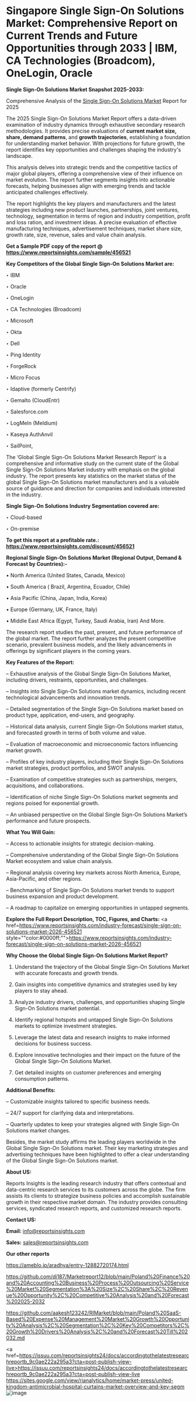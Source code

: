 # Singapore Single Sign-On Solutions Market: Comprehensive Report on Current Trends and Future Opportunities through 2033 | IBM, CA Technologies (Broadcom), OneLogin, Oracle

<strong>Single Sign-On Solutions Market Snapshot 2025-2033:</strong>

Comprehensive Analysis of the <a href=https://www.reportsinsights.com/sample/456521>Single Sign-On Solutions Market</a> Report for 2025

The 2025 Single Sign-On Solutions Market Report offers a data-driven examination of industry dynamics through exhaustive secondary research methodologies. It provides precise evaluations of <strong>current market size, share, demand patterns</strong>, and <strong>growth trajectories</strong>, establishing a foundation for understanding market behavior. With projections for future growth, the report identifies key opportunities and challenges shaping the industry's landscape.

This analysis delves into strategic trends and the competitive tactics of major global players, offering a comprehensive view of their influence on market evolution. The report further segments insights into actionable forecasts, helping businesses align with emerging trends and tackle anticipated challenges effectively.

The report highlights the key players and manufacturers and the latest strategies including new product launches, partnerships, joint ventures, technology, segmentation in terms of region and industry competition, profit and loss ration, and investment ideas. A precise evaluation of effective manufacturing techniques, advertisement techniques, market share size, growth rate, size, revenue, sales and value chain analysis.

<strong>Get a Sample PDF copy of the report @ <a href=https://www.reportsinsights.com/sample/456521 style=color:#0000ff;>https://www.reportsinsights.com/sample/456521</a></strong>

<strong>Key Competitors of the Global Single Sign-On Solutions Market are:</strong>

‣ IBM

‣ Oracle

‣ OneLogin

‣ CA Technologies (Broadcom)

‣ Microsoft

‣ Okta

‣ Dell

‣ Ping Identity

‣ ForgeRock

‣ Micro Focus

‣ Idaptive (formerly Centrify)

‣ Gemalto (CloudEntr)

‣ Salesforce.com

‣ LogMeIn (Meldium)

‣ Kaseya AuthAnvil

‣ SailPoint,

The ‘Global Single Sign-On Solutions Market Research Report’ is a comprehensive and informative study on the current state of the Global Single Sign-On Solutions Market industry with emphasis on the global industry. The report presents key statistics on the market status of the global Single Sign-On Solutions market manufacturers and is a valuable source of guidance and direction for companies and individuals interested in the industry.

<strong>Single Sign-On Solutions Industry Segmentation covered are:</strong>

‣ Cloud-based

‣ On-premise

<strong>To get this report at a profitable rate.: <a href=https://www.reportsinsights.com/discount/456521 style=color:#0000ff;>https://www.reportsinsights.com/discount/456521</a></strong>

<strong>Regional Single Sign-On Solutions Market (Regional Output, Demand &amp; Forecast by Countries):-</strong>

• North America (United States, Canada, Mexico)

• South America ( Brazil, Argentina, Ecuador, Chile)

• Asia Pacific (China, Japan, India, Korea)

• Europe (Germany, UK, France, Italy)

• Middle East Africa (Egypt, Turkey, Saudi Arabia, Iran) And More.

The research report studies the past, present, and future performance of the global market. The report further analyzes the present competitive scenario, prevalent business models, and the likely advancements in offerings by significant players in the coming years.

<strong>Key Features of the Report:</strong>

– Exhaustive analysis of the Global Single Sign-On Solutions Market, including drivers, restraints, opportunities, and challenges.

– Insights into Single Sign-On Solutions market dynamics, including recent technological advancements and innovation trends.

– Detailed segmentation of the Single Sign-On Solutions market based on product type, application, end-users, and geography.

– Historical data analysis, current Single Sign-On Solutions market status, and forecasted growth in terms of both volume and value.

– Evaluation of macroeconomic and microeconomic factors influencing market growth.

– Profiles of key industry players, including their Single Sign-On Solutions market strategies, product portfolios, and SWOT analysis.

– Examination of competitive strategies such as partnerships, mergers, acquisitions, and collaborations.

– Identification of niche Single Sign-On Solutions market segments and regions poised for exponential growth.

– An unbiased perspective on the Global Single Sign-On Solutions Market’s performance and future prospects.

<strong>What You Will Gain:</strong>

– Access to actionable insights for strategic decision-making.

– Comprehensive understanding of the Global Single Sign-On Solutions Market ecosystem and value chain analysis.

– Regional analysis covering key markets across North America, Europe, Asia-Pacific, and other regions.

– Benchmarking of Single Sign-On Solutions market trends to support business expansion and product development.

– A roadmap to capitalize on emerging opportunities in untapped segments.

<strong>Explore the Full Report Description, TOC, Figures, and Charts:</strong>
<a href=https://www.reportsinsights.com/industry-forecast/single-sign-on-solutions-market-2026-456521 style=""color:#0000ff;"">https://www.reportsinsights.com/industry-forecast/single-sign-on-solutions-market-2026-456521</a>

<strong>Why Choose the Global Single Sign-On Solutions Market Report?</strong>

1. Understand the trajectory of the Global Single Sign-On Solutions Market with accurate forecasts and growth trends.

2. Gain insights into competitive dynamics and strategies used by key players to stay ahead.

3. Analyze industry drivers, challenges, and opportunities shaping Single Sign-On Solutions market potential.

4. Identify regional hotspots and untapped Single Sign-On Solutions markets to optimize investment strategies.

5. Leverage the latest data and research insights to make informed decisions for business success.

6. Explore innovative technologies and their impact on the future of the Global Single Sign-On Solutions Market.

7. Get detailed insights on customer preferences and emerging consumption patterns.

<strong>Additional Benefits:</strong>

– Customizable insights tailored to specific business needs.

– 24/7 support for clarifying data and interpretations.

– Quarterly updates to keep your strategies aligned with Single Sign-On Solutions market changes.

Besides, the market study affirms the leading players worldwide in the Global Single Sign-On Solutions market. Their key marketing strategies and advertising techniques have been highlighted to offer a clear understanding of the Global Single Sign-On Solutions market.

<strong><strong>About US</strong>:</strong>

Reports Insights is the leading research industry that offers contextual and data-centric research services to its customers across the globe. The firm assists its clients to strategize business policies and accomplish sustainable growth in their respective market domain. The industry provides consulting services, syndicated research reports, and customized research reports.

<strong>Contact US:</strong>

<p class=><b>Email:</b> <a href=mailto:info@reportsinsights.com>info@reportsinsights.com</a></p>
<p class=><b>Sales:</b> <a href=mailto:sales@reportsinsights.com>sales@reportsinsights.com</a></p>

<strong>Our other reports</strong>

<a href=https://ameblo.jp/aradhya/entry-12882720174.html>https://ameblo.jp/aradhya/entry-12882720174.html</a>

<a href=https://github.com/di187/Marketreport12/blob/main/Poland%20Finance%20and%20Accounting%20Business%20Process%20Outsourcing%20Service%20Market%20Segmentation%3A%20Size%2C%20Share%2C%20Revenue%20Opportunity%2C%20Competitive%20Analysis%20and%20Forecast%202025-2032>https://github.com/di187/Marketreport12/blob/main/Poland%20Finance%20and%20Accounting%20Business%20Process%20Outsourcing%20Service%20Market%20Segmentation%3A%20Size%2C%20Share%2C%20Revenue%20Opportunity%2C%20Competitive%20Analysis%20and%20Forecast%202025-2032</a>

<a href=https://github.com/aakesh123242/RIMarket/blob/main/Poland%20SaaS-Based%20Expense%20Management%20Market%20Growth%20Opportunity%20Analysis%2C%20Segmentation%2C%20Key%20Competitors%2C%20Growth%20Drivers%20Analysis%2C%20and%20Forecast%20Till%202032.md>https://github.com/aakesh123242/RIMarket/blob/main/Poland%20SaaS-Based%20Expense%20Management%20Market%20Growth%20Opportunity%20Analysis%2C%20Segmentation%2C%20Key%20Competitors%2C%20Growth%20Drivers%20Analysis%2C%20and%20Forecast%20Till%202032.md</a>

<a href=https://issuu.com/reportsinsights24/docs/accordingtothelatestresearchreportb_9c0ae222a295a3?cta=post-publish-view-live>https://issuu.com/reportsinsights24/docs/accordingtothelatestresearchreportb_9c0ae222a295a3?cta=post-publish-view-live</a>
<a href=https://sites.google.com/view/rianalytics/home/market-press/united-kingdom-antimicrobial-hospital-curtains-market-overview-and-key-segm>https://sites.google.com/view/rianalytics/home/market-press/united-kingdom-antimicrobial-hospital-curtains-market-overview-and-key-segm</a>
![image](https://github.com/user-attachments/assets/0a414541-f32a-456c-87a7-308e94a936dc)

